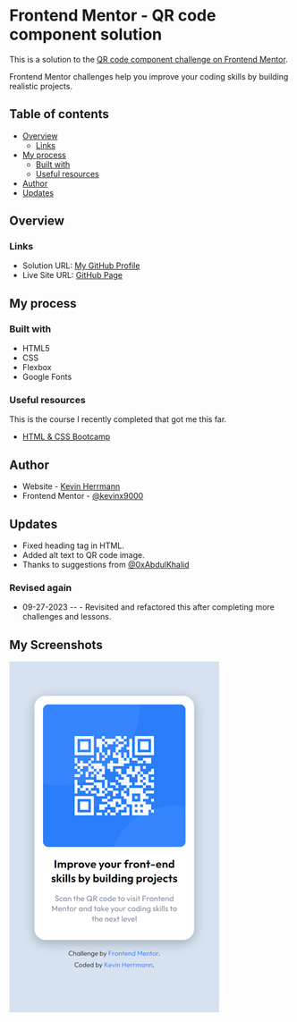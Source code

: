 # Frontend Mentor - QR code component solution

This is a solution to the [QR code component challenge on Frontend Mentor](https://www.frontendmentor.io/challenges/qr-code-component-iux_sIO_H).

Frontend Mentor challenges help you improve your coding skills by building realistic projects. 

## Table of contents

- [Overview](#overview)
    - [Links](#links)
- [My process](#my-process)
  - [Built with](#built-with)
  - [Useful resources](#useful-resources)
- [Author](#author)
- [Updates](#updates)


## Overview

### Links

- Solution URL: [My GitHub Profile](https://github.com/kevinx9000/qr-code-component/)
- Live Site URL: [GitHub Page](https://kevinx9000.github.io/qr-code-component/)

## My process

### Built with

- HTML5
- CSS
- Flexbox
- Google Fonts

### Useful resources

This is the course I recently completed that got me this far.

- [HTML & CSS Bootcamp](https://www.udemy.com/course/html-and-css-bootcamp/)

## Author

- Website - [Kevin Herrmann](https://www.kevinherrmann.quest)
- Frontend Mentor - [@kevinx9000](https://www.frontendmentor.io/profile/kevinx9000)

## Updates

- Fixed heading tag in HTML.
- Added alt text to QR code image.
- Thanks to suggestions from [@0xAbdulKhalid](https://www.frontendmentor.io/profile/0xAbdulKhalid)

### Revised again

- 09-27-2023 -- - Revisited and refactored this after completing more challenges and lessons.

## My Screenshots

![](/my-screenshots/my-mobile-screenshot-375.png)


